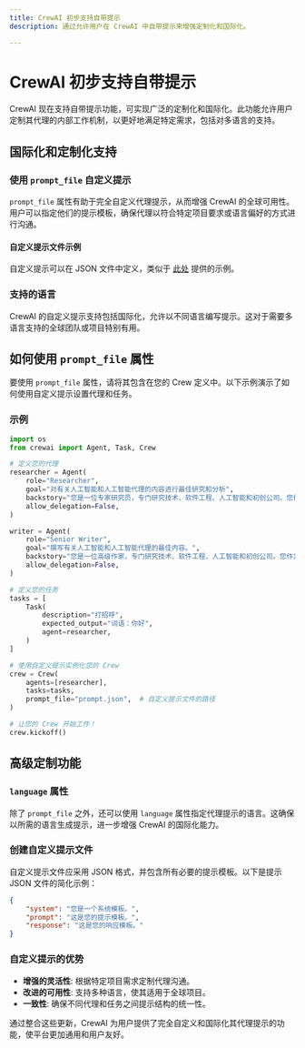 ```yaml
---
title: CrewAI 初步支持自带提示
description: 通过允许用户在 CrewAI 中自带提示来增强定制化和国际化。

---
```


# CrewAI 初步支持自带提示

CrewAI 现在支持自带提示功能，可实现广泛的定制化和国际化。此功能允许用户定制其代理的内部工作机制，以更好地满足特定需求，包括对多语言的支持。

## 国际化和定制化支持

### 使用 `prompt_file` 自定义提示

`prompt_file` 属性有助于完全自定义代理提示，从而增强 CrewAI 的全球可用性。用户可以指定他们的提示模板，确保代理以符合特定项目要求或语言偏好的方式进行沟通。

#### 自定义提示文件示例

自定义提示可以在 JSON 文件中定义，类似于 [此处](https://github.com/aithoughts/aipmAI/blob/main/src/crewai/translations/en.json) 提供的示例。

### 支持的语言

CrewAI 的自定义提示支持包括国际化，允许以不同语言编写提示。这对于需要多语言支持的全球团队或项目特别有用。

## 如何使用 `prompt_file` 属性

要使用 `prompt_file` 属性，请将其包含在您的 Crew 定义中。以下示例演示了如何使用自定义提示设置代理和任务。

### 示例

```python
import os
from crewai import Agent, Task, Crew

# 定义您的代理
researcher = Agent(
    role="Researcher",
    goal="对有关人工智能和人工智能代理的内容进行最佳研究和分析",
    backstory="您是一位专家研究员，专门研究技术、软件工程、人工智能和初创公司。您作为自由职业者工作，现在正在为新客户进行研究和分析。",
    allow_delegation=False,
)

writer = Agent(
    role="Senior Writer",
    goal="撰写有关人工智能和人工智能代理的最佳内容。",
    backstory="您是一位高级作家，专门研究技术、软件工程、人工智能和初创公司。您作为自由职业者工作，现在正在为新客户撰写内容。",
    allow_delegation=False,
)

# 定义您的任务
tasks = [
    Task(
        description="打招呼",
        expected_output="词语：你好",
        agent=researcher,
    )
]

# 使用自定义提示实例化您的 Crew
crew = Crew(
    agents=[researcher],
    tasks=tasks,
    prompt_file="prompt.json",  # 自定义提示文件的路径
)

# 让您的 Crew 开始工作！
crew.kickoff()
```

## 高级定制功能

### `language` 属性

除了 `prompt_file` 之外，还可以使用 `language` 属性指定代理提示的语言。这确保以所需的语言生成提示，进一步增强 CrewAI 的国际化能力。

### 创建自定义提示文件

自定义提示文件应采用 JSON 格式，并包含所有必要的提示模板。以下是提示 JSON 文件的简化示例：

```json
{
    "system": "您是一个系统模板。",
    "prompt": "这是您的提示模板。",
    "response": "这是您的响应模板。"
}
```

### 自定义提示的优势

- **增强的灵活性**: 根据特定项目需求定制代理沟通。
- **改进的可用性**: 支持多种语言，使其适用于全球项目。
- **一致性**: 确保不同代理和任务之间提示结构的统一性。

通过整合这些更新，CrewAI 为用户提供了完全自定义和国际化其代理提示的功能，使平台更加通用和用户友好。
